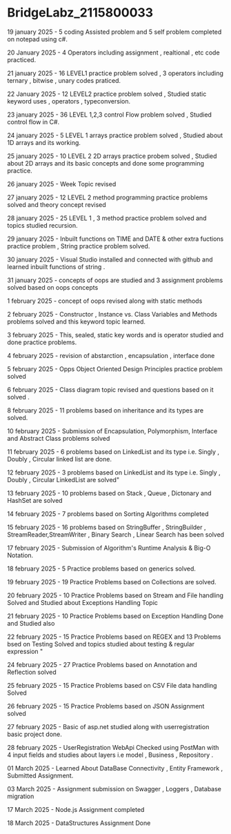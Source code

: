 # BridgeLabz_2115800033

19 january 2025 - 5 coding Assisted problem and 5 self problem completed on notepad using c#. 

20 January 2025 - 4 Operators including assignment , realtional , etc code practiced.

21 january 2025 - 16 LEVEL1 practice problem solved , 3 operators including ternary , bitwise , unary  codes praticed.

22 January 2025 - 12 LEVEL2 practice problem solved , Studied static keyword uses , operators , typeconversion.

23 january 2025 - 36 LEVEL 1,2,3 control Flow problem solved , Studied control flow in C#. 

24 january 2025 - 5 LEVEL 1 arrays practice problem solved  , Studied about 1D arrays and its working.

25 january 2025 - 10 LEVEL 2 2D arrays practice probem solved , Studied about 2D arrays and its basic concepts and done some programming practice.

26 january 2025 - Week Topic revised 

27 january 2025 - 12 LEVEL 2 method programming practice problems solved and theory concept revised

28 january 2025 - 25 LEVEL 1 , 3 method practice problem solved and topics studied recursion. 

29 january 2025 - Inbuilt functions on TIME and DATE & other extra fuctions practice problem ,
String practice problem solved.

30 january 2025 - Visual Studio installed and  connected with github and learned inbuilt functions of string . 

31 january 2025 - concepts of oops are studied and 3 assignment problems solved based on oops concepts

1 february 2025 - concept of oops revised along with static methods

2 february 2025 - Constructor , Instance vs. Class Variables and Methods problems solved and this keyword topic learned.

3 february 2025 - This, sealed, static key words and is operator studied and done practice problems.

4 february 2025 - revision of  abstarction , encapsulation , interface done

5 february 2025 - Opps Object Oriented Design Principles  practice problem solved 

6 february 2025 - Class diagram topic revised and questions based on it solved .

8 february 2025 - 11 problems based on inheritance and its types are solved.

10 february 2025 - Submission of Encapsulation, Polymorphism, Interface and Abstract Class problems solved 

11 february 2025 - 6 problems based on LinkedList and its type i.e. Singly , Doubly , Circular linked list are done.  

12 february 2025 - 3 problems based on LinkedList and its type  i.e. Singly , Doubly , Circular LinkedList are solved"

13 february 2025 - 10 problems based on Stack , Queue , Dictonary and HashSet are solved  

14 february 2025 - 7 problems based on Sorting Algorithms completed 

15 february 2025 - 16 problems based on StringBuffer , StringBuilder , StreamReader,StreamWriter , Binary Search , Linear Search has been solved

17 february 2025 - Submission of Algorithm's Runtime Analysis & Big-O Notation.

18 february 2025 - 5 Practice problems based on generics solved.

19 february 2025 - 19 Practice Problems based on Collections are solved.

20 february 2025 - 10 Practice Problems based on Stream and File handling Solved and Studied about Exceptions Handling Topic

21 february 2025 - 10 Practice Problems based on Exception Handling Done and Studied also 

22 february 2025 - 15 Practice Problems based on REGEX and 13 Problems bsed on Testing Solved and topics studied about testing & regular expression "

24 february 2025 - 27 Practice Problems based on Annotation and Reflection solved

25 february 2025 - 15 Practice Problems based on CSV File data handling Solved

26 february 2025 - 15 Practice Problems based on JSON Assignment solved 

27 february 2025 - Basic of asp.net studied along with userregistration basic project done.

28 february 2025 - UserRegistration WebApi Checked using PostMan with 4 input fields and studies about layers i.e model , Business , Repository .  

01 March 2025 - Learned About DataBase Connectivity , Entity Framework , Submitted Assignment.

03 March 2025 - Assignment submission on Swagger , Loggers , Database migration 

17 March 2025 - Node.js Assignment completed

18 March 2025 - DataStructures Assignment Done
